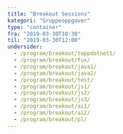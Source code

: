 ```yaml
---
title: "Breakout Sessions"
kategori: "Gruppeoppgaver"
type: "container"
fra: "2019-03-30T10:30"
til: "2019-03-30T12:00"
undersider:
  - /program/breakout/toppdotnet1/
  - /program/breakout/fux/
  - /program/breakout/java1/
  - /program/breakout/java2/
  - /program/breakout/test/
  - /program/breakout/js1/
  - /program/breakout/js2/
  - /program/breakout/js3/
  - /program/breakout/ai1/
  - /program/breakout/ai2/
  - /program/breakout/pl/
---
```

